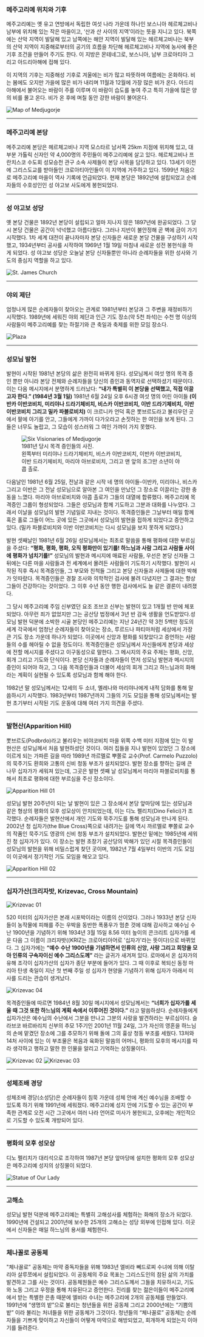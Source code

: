 ### 메주고리예 위치와 기후

메주고리예는 옛 유고 연방에서 독립한 여섯 나라 가운데 하나인 보스니아 헤르체고비나 남부에 위치해 있는 작은 마을이고, ‘산과 산 사이의 지역’이라는 뜻을 지니고 있다. 북쪽에는 산악 지역이 발달해 있고 남쪽에는 해안 지역이 발달해 있는 헤르체고비나는 북부의 산악 지역이 지중해로부터의 공기의 흐름을 차단해 헤르체고비나 지역에 농사에 좋은 기후 조건을 만들어 주기도 한다. 이 지방은 몬테네그로, 보스니아, 남부 크로아티아 그리고 아드리아해에 접해 있다.

이 지역의 기후는 지중해성 기후로 겨울에는 비가 많고 따뜻하며 여름에는 온화하다. 비는 봄에도 오지만 가을에 많은 비가 내리며 11월과 12월에 가장 많은 비가 온다. 아드리아해에서 불어오는 바람이 주를 이루며 이 바람이 습도를 놓여 주고 특히 가을에 많은 양의 비를 몰고 온다. 비가 온 후에 며칠 동안 강한 바람이 불어온다.

<img src="../image/medjugorje_map.jpg" class="img-fluid" alt="Map of Medjugorje">

---

### 메주고리예 본당

메주고리예 본당은 헤르체고비나 지역 모스타르 남서쪽 25km 지점에 위치해 있고, 대부분 가톨릭 신자인 약 4,000명의 주민들이 메주고리예에 살고 있다. 헤르체고비나 프란치스코 수도회 성모승천 관구 소속 사제들이 본당 사목을 담당하고 있다. 13세기 이전에 그리스도교를 받아들인 크로아티아인들이 이 지역에 거주하고 있다. 1599년 처음으로 메주고리예 마을이 역사 기록에 언급되었다. 현재 본당은 1892년에 설립되었고 순례자들의 수호성인인 성 야고보 사도에게 봉헌되었다.

---

### 성 야고보 성당

옛 본당 건물은 1892년 본당이 설립되고 얼마 지나지 않은 1897년에 완공되었다. 그 당시 본당 건물은 공간이 넉넉했고 아름다웠다. 그러나 지반이 불안정해 곧 벽에 금이 가기 시작했다. 1차 세계 대전이 끝나자마자 본당 신자들은 새로운 본당 건물을 구상하기 시작했고, 1934년부터 공사를 시작하여 1969년 1월 19일 마침내 새로운 성전 봉헌식을 하게 되었다. 성 야고보 성당은 오늘날 본당 신자들뿐만 아니라 순례자들을 위한 성사와 기도의 중심지 역할을 하고 있다.

<img src="../image/saint_james_church.jpg" class="img-fluid" alt="St. James Church">

---

### 야외 제단

엄청나게 많은 순례자들이 찾아오는 관계로 1981년부터 본당과 그 주변을 재정비하기 시작했다. 1989년에 세워진 야외 제단과 인근 기도 장소(약 5천 좌석)는 수천 명 이상의 사람들이 메주고리예를 찾는 하절기와 큰 축일과 축제를 위한 모임 장소다.

<img src="../image/medjugorje_plaza.jpg" class="img-fluid" alt="Plaza">

---

### 성모님 발현

발현이 시작된 1981년 본당의 삶은 완전히 바뀌게 된다. 성모님께서 여섯 명의 목격 증인 뿐만 아니라 본당 전체와 순례자들을 당신의 증인과 동역자로 선택하셨기 때문이다. 이는 다음 메시지에서 분명하게 드러났다: **“내가 특별히 이 본당을 선택했고, 직접 이끌고자 한다.” (1984년 3월 1일)** 1981년 6월 24일 오후 6시경 여섯 명의 어린 아이들 **(이반카 이반코비치, 미리야나 드라기체비치, 비스카 이반코비치, 이반 드라기체비치, 이반 이반코비치 그리고 밀카 파블로비치)** 이 크르니카 언덕 혹은 뽓브르도라고 불리우던 곳에서 팔에 아기를 안고, 그들에게 가까이 다가오라고 손짓하는 한 여인을 보게 된다. 그들은 너무도 놀랍고, 그 모습이 성스러워 그 여인 가까이 가지 못했다.

<figure class="figure">
  <img src="../image/six_visionaries_of_medjugorje_01.jpg" class="img-fluid mb-2" alt="Six Visionaries of Medjugorje">
  <figcaption class="figure-caption">1981년 당시 목격 증인들의 사진.
  <br>
  왼쪽부터 미리야나 드라기체비치, 비스카 이반코비치, 이반카 이반코비치, 이반 드라기체비치, 마리야 아브로비치, 그리고 맨 앞의 조그만 소년이 야콥 촐로.
  </figcaption>
</figure>

다음날인 1981년 6월 25일, 전날과 같은 시작 네 명의 아이들-이반카, 미리야나, 비스카 그리고 이반은 그 전날 성모님으로 알아본 그 여인을 만났던 그 장소로 이끌리는 강한 충동을 느꼈다. 마리야 아브로비치와 야콥 촐로가 그들의 대열에 합류했다. 메주고리예 목격증인 그룹이 형성되었다. 그들은 성모님과 함께 기도하고 그분과 대화를 나누었다. 그래서 이날을 성모님의 발현 기념일로 지내는 것이다. 목격증인들은 그날부터 매일 함께 혹은 홀로 그들이 어느 곳에 있든 그곳에서 성모님의 발현을 접하게 되었다고 증언하고 있다. (밀카 파블로비치와 이반 이반코비치는 다시 성모님을 보지 못하게 되었다.)

발현 셋째날인 1981년 6월 26일 성모님께서는 최초로 말씀을 통해 평화에 대한 부르심을 주셨다: **“평화, 평화, 평화, 오직 평화만이 있기를! 하느님과 사람 그리고 사람들 사이에 평화가 넘치기를!”** 성모님의 발현과 메시지에 매료된 사람들, 우선은 본당 신자들 그 뒤에는 다른 마을 사람들과 전 세계에서 몰려든 사람들이 기도하기 시작했다. 발현이 시작된 직후 즉시 목격증인들, 그 부모와 친척들 그리고 본당 신자들과 사제들에 대한 박해가 잇따랐다. 목격증인들은 경찰 조사와 의학적인 검사에 불려 다녔지만 그 결과는 항상 그들이 건강하다는 것이었다. 그 이후 수년 동안 행한 검사에서도 늘 같은 결론이 내려졌다.

그 당시 메주고리예 주임 신부였던 요조 조브코 신부는 발현이 있고 1개월 반 만에 체포되었다. 아무런 죄가 없었지만 그는 공산당 법정에서 3년 반 감옥 생활을 언도받았다.성모님 발현 덕분에 소박한 시골 본당인 메주고리예는 지난 24년간 약 3천 5백만 정도의 세계 각국에서 엄청난 순례자들이 찾아오는 장소, 루르드나 파티마처럼 세상에서 가장 큰 기도 장소 가운데 하나가 되었다. 이곳에서 신앙과 평화를 되찾았다고 증언하는 사람들의 수를 헤아릴 수 없을 정도이다. 목격증인들은 성모님께서 자신들에게 본당과 세상에 전할 메시지를 주셨다고 이구동성으로 말한다. 그 메시지의 주요 주제는 평화, 신앙, 회개 그리고 기도와 단식이다. 본당 신자들과 순례자들이 먼저 성모님 발현과 메시지의 증인이 되어야 하고, 그 다음 목격증인들과 더불어 세상의 회개 그리고 하느님과의 화해라는 계획이 실현될 수 있도록 성모님과 함께 해야 한다.

1982년 말 성모님께서는 12세의 두 소녀, 옐레나와 마리야나에게 내적 담화를 통해 말씀하시기 시작했다. 1983년부터 1987년까지 그들의 기도 모임을 통해 성모님께서는 발현 초기부터 시작된 기도 운동에 대해 여러 가지 의견을 주셨다.

---

### 발현산(Apparition Hill)

뽓브르도(Podbrdo)라고 불리우는 비야코비치 마을 위쪽 수백 미터 지점에 있는 이 발현산은 성모님께서 처음 발현하셨던 것이다. 여러 집들을 지나 발현이 있었던 그 장소에 이르게 되는 가파른 길을 따라 1989년 까르멜로 뿌쫄로 교수(Prof. Carmelo Puzzolo)의 묵주기도 환희와 고통의 신비 청동 부조가 설치되었다. 발현 장소를 향하는 길에 큰 나무 십자가가 세워져 있는데, 그곳은 발현 셋째 날 성모님께서 마리야 파블로비치를 통해서 최초로 평화에 대한 부르심을 주신 장소이다.

<img src="../image/apparition_hill_01.jpg" class="img-fluid" alt="Apparition Hill 01">

성모님 발현 20주년이 되는 날 발현이 있은 그 장소에서 본당 앞마당에 있는 성모님과 같은 형상의 평화의 모후 성모상이 안치되었는데, 이는 디노 펠리치(Dino Felici)가 조각했다. 순례자들은 발현산에서 개인 기도와 묵주기도를 통해 성모님과 만나게 된다. 2002년 청 십자가(the Blue Cross)쪽으로 내려가는 길에 역시 까르멜로 뿌쫄로 교수의 작품인 묵주기도 영광의 신비 청동 부조가 설치되었다. 발현산 밑에는 1985년에 세워진 청 십자가가 있다. 이 장소는 발현 초창기 공산당의 박해가 있던 시절 목격증인들이 성모님의 발현을 위해 비밀스럽게 찾던 곳이며, 1982년 7월 4일부터 이반의 기도 모임이 이곳에서 정기적인 기도 모임을 해오고 있다.

<img src="../image/apparition_hill_02.jpg" class="img-fluid" alt="Apparition Hill 02">

---

### 십자가산(크리자밧, Krizevac, Cross Mountain)

<img src="../image/krizevac_01.jpg" class="img-fluid" alt="Krizevac 01">

520 미터의 십자가산은 본래 시포박이라는 이름의 산이었다. 그러나 1933년 본당 신자들이 농작물에 피해를 주는 우박을 동반한 폭풍우가 멈춘 것에 대해 감사하고 예수님 수난 1900년을 기념하기 위해 1934년 3월 15일 8.56 미터 높이의 콘크리트 십자가를 세운 다음 그 이름이 크리자밧((KRIZ는 크로아티아어로 '십자가'라는 뜻이다)으로 바뀌었다. 그 십자가에는 **“예수 수난 1900년을 기념하면서 인류의 신앙, 사랑 그리고 희망을 모아 인류의 구속자이신 예수 그리스도께”** 라는 글귀가 새겨져 있다. 로마에서 온 십자가의 유해 조각이 십자가산의 십자가 종단 부분에 들어가 있다. 그 때 이후로 복되신 동정 마리아 탄생 축일이 지난 첫 번째 주일 성 십자가 현양을 기념하기 위해 십자가 아래서 미사를 드리는 관습이 생겨났다.

<img src="../image/krizevac_04.jpg" class="img-fluid" alt="Krizevac 04">

목격증인들에 따르면 1984년 8월 30일 메시지에서 성모님께서는 **“너희가 십자가를 세울 때 그것 또한 하느님의 계획 속에서 이루어진 것이다.”** 라고 말씀하셨다. 순례자들에게 십자가산은 예수님의 수난에서 그분을 만나고 그분의 사랑을 발견하라는 부르심이다. 슬라브코 바르바리치 신부의 추모 1주기인 2001년 11월 24일, 그가 자신의 영혼을 하느님의 손에 맡겼던 장소에 그를 추모하기 위해 돌에 그의 흉상 청동 부조를 세웠다. 13처와 14처 사이에 있는 이 부조물은 복음과 육화된 말씀의 어머니, 평화의 모후의 메시지를 따라 생각하고 행하고 말한 한 인물을 알리고 기억하는 상징물이다.

<img src="../image/krizevac_02.jpg" class="img-fluid" alt="Krizevac 02">

<img src="../image/krizevac_03.jpg" class="img-fluid" alt="Krizevac 03">

---

### 성체조배 경당

성체조배 경당(소성당)은 순례자들이 침묵 가운데 성체 안에 계신 예수님을 조배할 수 있도록 하기 위해 1991년에 세워졌다. 메주고리예 성지 안에 기도할 수 있는 공간이 부족한 관계로 오전 시간 그곳에서 여러 나라 언어로 미사가 봉헌되고, 오후에는 개인적으로 기도할 수 있도록 개방되어 있다.

---

### 평화의 모후 성모상

디노 펠리치가 대리석으로 조각하여 1987년 본당 앞마당에 설치한 평화의 모후 성모상은 메주고리예 성지의 상징물이 되었다.

<img src="../image/queen_of_heaven.jpg" class="img-fluid" alt="Statue of Our Lady">

---

### 고해소

성모님 발현 덕분에 메주고리예는 특별히 고해성사를 체험하는 화해의 장소가 되었다. 1990년에 건설되고 2001년에 보수한 25개의 고해소는 성당 외부에 인접해 있다. 이곳에서 신자들은 매일 하느님의 용서를 체험한다.

---

### 체나꼴로 공동체

"체나꼴로” 공동체는 마약 중독자들을 위해 1983년 엘비라 뻬드로찌 수녀에 의해 이탈리아 살루쪼에서 설립되었다. 이 공동체의 주요 목표는 그리스도인의 참된 삶의 가치를 발견하고 그를 사는 것이다. 공동체원들은 예수 그리스도께서 그들을 치유하시고, 기도와 노동 그리고 우정을 통해 치유된다고 증언한다. 진리를 찾는 젊은이들이 메주고리예에서 받는 특별한 은총 때문에 엘비라 수녀는 메주고리에 2개의 공동체를 만들었다. 1991년에 “생명의 밭”으로 불리는 청년들을 위한 공동체 그리고 2000년에는 “기쁨의 밭” 이라 불리는 처녀들을 위한 공동체가 그것이다. 청년들의 “체나꼴로” 공동체는 순례자들을 기쁘게 맞이하고 자신들이 어떻게 마약으로 해방되었고, 회개하게 되었는지 이야기를 들려준다.
